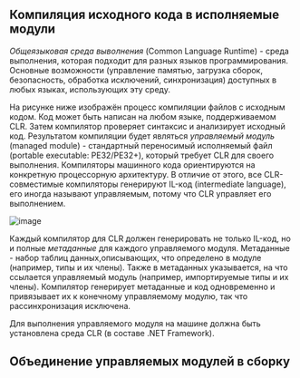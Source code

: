 ## Компиляция исходного кода в исполняемые модули

_Общеязыковая среда выволнения_ (Common Language Runtime) - среда выполнения, которая подходит для разных языков программирования. Основные возможности (управление памятью, загрузка сборок, безопасность, обработка исключений, синхронизация) доступных в любых языках, использующих эту среду. 

На рисунке ниже изображён процесс компиляции файлов с исходным кодом. Код может быть написан на любом языке, поддерживаемом CLR. Затем компилятор проверяет синтаксис и анализирует исходный код. Результатом компиляции будет являться _управляемый модуль_ (managed module) - стандартный переносимый исполняемый файл (portable executable: PE32/PE32+), который требует CLR для своего выполнения. Компиляторы машинного кода ориентируются на конкретную процессорную архитектуру. В отличие от этого, все CLR-совместимые компиляторы генерируют IL-код (intermediate language), его иногда называют управляемым, потому что CLR управляет его выполнением.

![image](https://github.com/kuzmin-nikita/CLR-via-CSharp/assets/chapter1/80389873/4c923aef-5a06-482c-b31a-103b55c122ca)

Каждый компилятор для CLR должен генерировать не только IL-код, но и полные _метаданные_ для каждого управляемого модуля. Метаданные - набор таблиц данных,описывающих, что определено в модуле (например, типы и их члены). Также в метаданных указывается, на что ссылается управляемый модуль (например, импортируемые типы и их члены). Компилятор генерирует метаданные и код одновременно и привязывает их к конечному управляемому модулю, так что рассинхронизация исключена.

Для выполнения управляемого модуля на машине должна быть установлена среда CLR (в составе .NET Framework).

## Объединение управляемых модулей в сборку
